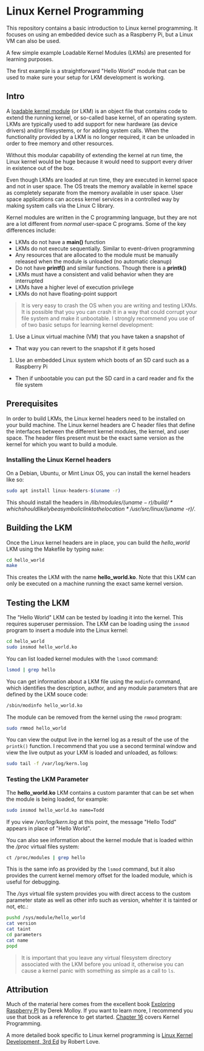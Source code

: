 # Linux Kernel Programming
This repository contains a basic introduction to Linux kernel programming.  It
focuses on using an embedded device such as a Raspberry Pi, but a Linux VM can
also be used.

A few simple example Loadable Kernel Modules (LKMs) are presented for learning
purposes.

The first example is a straightforward "Hello World" module that can be used to
make sure your setup for LKM development is working.


## Intro
A [loadable kernel module](https://en.wikipedia.org/wiki/Loadable_kernel_module)
(or LKM) is an object file that contains code to extend the running kernel, or
so-called base kernel, of an operating system. LKMs are typically used to add
support for new hardware (as device drivers) and/or filesystems, or for adding
system calls. When the functionality provided by a LKM is no longer required,
it can be unloaded in order to free memory and other resources.

Without this modular capability of extending the kernel at run time, the Linux
kernel would be huge because it would need to support every driver in existence
out of the box.

Even though LKMs are loaded at run time, they are executed in kernel space and not
in user space.  The OS treats the memory available in kernel space as completely
separate from the memory available in user space.  User space applications can
access kernel services in a controlled way by making system calls via the Linux
C library.

Kernel modules are written in the C programming language, but they are not are
a lot different from *normal* user-space C programs.  Some of the key differences
include:

* LKMs do not have a **main()** function
* LKMs do not execute sequentially.  Similar to event-driven programming
* Any resources that are allocated to the module must be manually released when
the module is unloaded (no automatic cleanup)
* Do not have **printf()** and similar functions.  Though there is a **printk()**
* LKMs must have a consistent and valid behavior when they are interrupted
* LKMs have a higher level of execution privilege
* LKMs do not have floating-point support

> It is very easy to crash the OS when you are writing and testing LKMs.  It is
possible that you you can crash it in a way that could corrupt your file system
and make it unbootable.
I strongly recommend you use of of two basic setups for
learning kernel development:
1. Use a Linux virtual machine (VM) that you have taken a snapshot of
  * That way you can revert to the snapshot if it gets hosed
1. Use an embedded Linux system which boots of an SD card such as a Raspberry Pi
  * Then if unbootable you can put the SD card in a card reader and fix the file
  system

## Prerequisites
In order to build LKMs, the Linux kernel headers need to be installed on your build machine.  The Linux kernel headers are C header files that define the
interfaces between the different kernel modules, the kernel, and user space.  The header files present must be the exact same version as the kernel for which you want to build a module.

### Installing the Linux Kernel headers
On a Debian, Ubuntu, or Mint Linux OS, you can install the kernel headers like so:

```bash
sudo apt install linux-headers-$(uname -r)
```

This should install the headers in */lib/modules/$(uname -r)/build/* which should likely be a symbolic link to the location */usr/src/linux/$(uname -r)/*.

## Building the LKM
Once the Linux kernel headers are in place, you can build the *hello_world* LKM
using the Makefile by typing ``make``:

```bash
cd hello_world
make
```

This creates the LKM with the name **hello_world.ko**.  Note that this LKM can
only be executed on a machine running the exact same kernel version.

## Testing the LKM
The "Hello World" LKM can be tested by loading it into the kernel.  This requires superuser permission.  The LKM can be loading using the ``insmod`` program to insert a module into the Linux kernel:

```bash
cd hello_world
sudo insmod hello_world.ko
```

You can list loaded kernel modules with the ``lsmod`` command:

```bash
lsmod | grep hello
```

You can get information about a LKM file using the ``modinfo`` command, which identifies the description, author, and any module parameters that are defined by the LKM souce code:

```bash
/sbin/modinfo hello_world.ko
```

The module can be removed from the kernel using the ``rmmod`` program:

```bash
sudo rmmod hello_world
```

You can view the output live in the kernel log as a result of the use of
the ``printk()`` function.  I recommend that you use a second terminal window
and view the live output as your LKM is loaded and unloaded, as follows:

```bash
sudo tail -f /var/log/kern.log
```

### Testing the LKM Parameter
The **hello_world.ko** LKM contains a custom paramter that can be set when the module is being loaded, for example:

```bash
sudo insmod hello_world.ko name=Todd
```

If you view */var/log/kern.log* at this point, the message "Hello Todd" appears
in place of "Hello World".

You can also see information about the kernel module that is loaded within the */proc* virtual files system:

```bash
ct /proc/modules | grep hello
```
This is the same info as provided by the ``lsmod`` command, but it also provides the current kernel memory offset for the loaded module, which is useful for debugging.

The */sys* virtual file system provides you with direct access to the custom parameter state as well as other info such as version, whehter it is tainted or not, etc.:

```bash
pushd /sys/module/hello_world
cat version
cat taint
cd parameters
cat name
popd
```

> It is important that you leave any virtual filesystem directory associated with the LKM before you unload it, otherwise you can cause a kernel panic with something as simple as a call to ``ls``.

## Attribution
Much of the material here comes from the excellent book
[Exploring Raspberry PI](http://exploringrpi.com/) by Derek Molloy.  If you want
to learn more, I recommend you use that book as a reference to get started.
[Chapter 16](http://exploringrpi.com/chapter16/) covers Kernel Programming.

A more detailed book specific to Linux kernel programming is
[Linux Kernel Development, 3rd Ed](https://www.amazon.com/Linux-Kernel-Development-Robert-Love/dp/0672329468) by Robert Love.
